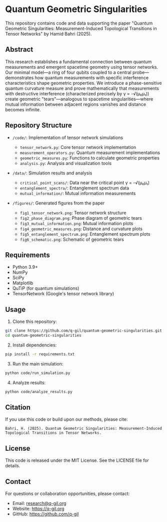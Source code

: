 # Quantum Geometric Singularities

This repository contains code and data supporting the paper "Quantum Geometric Singularities: Measurement-Induced Topological Transitions in Tensor Networks" by Hamid Bahri (2025).

## Abstract

This research establishes a fundamental connection between quantum measurements and emergent spacetime geometry using tensor networks. Our minimal model—a ring of four qubits coupled to a central probe—demonstrates how quantum measurements with specific interference characteristics shape geometric properties. We introduce a phase-sensitive quantum curvature measure and prove mathematically that measurements with destructive interference (characterized precisely by γ = -√(μ₀μ₁)) create geometric "tears"—analogous to spacetime singularities—where mutual information between adjacent regions vanishes and distance becomes infinite.

## Repository Structure

- `/code/`: Implementation of tensor network simulations
  - `tensor_network.py`: Core tensor network implementation
  - `measurement_operators.py`: Quantum measurement implementations
  - `geometric_measures.py`: Functions to calculate geometric properties
  - `analysis.py`: Analysis and visualization tools

- `/data/`: Simulation results and analysis
  - `critical_point_scans/`: Data near the critical point γ = -√(μ₀μ₁)
  - `entanglement_spectra/`: Entanglement spectrum data
  - `mutual_information/`: Mutual information measurements

- `/figures/`: Generated figures from the paper
  - `fig1_tensor_network.png`: Tensor network structure
  - `fig2_phase_diagram.png`: Phase diagram of geometric tears
  - `fig3_mutual_information.png`: Mutual information plots
  - `fig4_geometric_measures.png`: Distance and curvature plots
  - `fig5_entanglement_spectrum.png`: Entanglement spectrum plots
  - `fig6_schematic.png`: Schematic of geometric tears

## Requirements

- Python 3.9+
- NumPy
- SciPy
- Matplotlib
- QuTiP (for quantum simulations)
- TensorNetwork (Google's tensor network library)

## Usage

1. Clone this repository:
```bash
git clone https://github.com/q-gil/quantum-geometric-singularities.git
cd quantum-geometric-singularities
```

2. Install dependencies:
```bash
pip install -r requirements.txt
```

3. Run the main simulation:
```bash
python code/run_simulation.py
```

4. Analyze results:
```bash
python code/analyze_results.py
```

## Citation

If you use this code or build upon our methods, please cite:
```
Bahri, H. (2025). Quantum Geometric Singularities: Measurement-Induced Topological Transitions in Tensor Networks.
```

## License

This code is released under the MIT License. See the LICENSE file for details.

## Contact

For questions or collaboration opportunities, please contact:
- Email: research@q-gil.org
- Website: https://q-gil.org
- GitHub: https://github.com/q-gil
